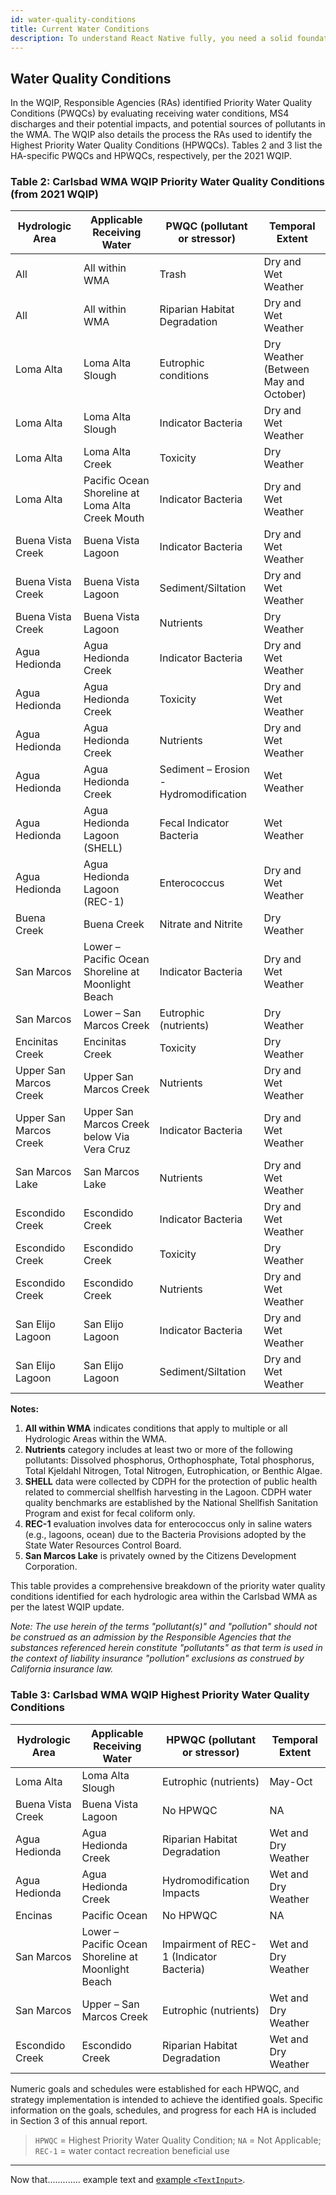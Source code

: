 ```yaml
---
id: water-quality-conditions
title: Current Water Conditions
description: To understand React Native fully, you need a solid foundation in React. This short introduction to React can help you get started or get refreshed.
---
```


## Water Quality Conditions

In the WQIP, Responsible Agencies (RAs) identified Priority Water Quality Conditions (PWQCs) by evaluating receiving water conditions, MS4 discharges and their potential impacts, and potential sources of pollutants in the WMA. The WQIP also details the process the RAs used to identify the Highest Priority Water Quality Conditions (HPWQCs). Tables 2 and 3 list the HA-specific PWQCs and HPWQCs, respectively, per the 2021 WQIP.

### Table 2: Carlsbad WMA WQIP Priority Water Quality Conditions (from 2021 WQIP)

| Hydrologic Area        | Applicable Receiving Water                         | PWQC (pollutant or stressor)           | Temporal Extent                       |
| ---------------------- | -------------------------------------------------- | -------------------------------------- | ------------------------------------- |
| All                    | All within WMA                                     | Trash                                  | Dry and Wet Weather                   |
| All                    | All within WMA                                     | Riparian Habitat Degradation           | Dry and Wet Weather                   |
| Loma Alta              | Loma Alta Slough                                   | Eutrophic conditions                   | Dry Weather (Between May and October) |
| Loma Alta              | Loma Alta Slough                                   | Indicator Bacteria                     | Dry and Wet Weather                   |
| Loma Alta              | Loma Alta Creek                                    | Toxicity                               | Dry Weather                           |
| Loma Alta              | Pacific Ocean Shoreline at Loma Alta Creek Mouth   | Indicator Bacteria                     | Dry and Wet Weather                   |
| Buena Vista Creek      | Buena Vista Lagoon                                 | Indicator Bacteria                     | Dry and Wet Weather                   |
| Buena Vista Creek      | Buena Vista Lagoon                                 | Sediment/Siltation                     | Dry and Wet Weather                   |
| Buena Vista Creek      | Buena Vista Lagoon                                 | Nutrients                              | Dry Weather                           |
| Agua Hedionda          | Agua Hedionda Creek                                | Indicator Bacteria                     | Dry and Wet Weather                   |
| Agua Hedionda          | Agua Hedionda Creek                                | Toxicity                               | Dry and Wet Weather                   |
| Agua Hedionda          | Agua Hedionda Creek                                | Nutrients                              | Dry and Wet Weather                   |
| Agua Hedionda          | Agua Hedionda Creek                                | Sediment – Erosion - Hydromodification | Wet Weather                           |
| Agua Hedionda          | Agua Hedionda Lagoon (SHELL)                       | Fecal Indicator Bacteria               | Wet Weather                           |
| Agua Hedionda          | Agua Hedionda Lagoon (REC-1)                       | Enterococcus                           | Dry and Wet Weather                   |
| Buena Creek            | Buena Creek                                        | Nitrate and Nitrite                    | Dry Weather                           |
| San Marcos             | Lower – Pacific Ocean Shoreline at Moonlight Beach | Indicator Bacteria                     | Dry and Wet Weather                   |
| San Marcos             | Lower – San Marcos Creek                           | Eutrophic (nutrients)                  | Dry Weather                           |
| Encinitas Creek        | Encinitas Creek                                    | Toxicity                               | Dry Weather                           |
| Upper San Marcos Creek | Upper San Marcos Creek                             | Nutrients                              | Dry and Wet Weather                   |
| Upper San Marcos Creek | Upper San Marcos Creek below Via Vera Cruz         | Indicator Bacteria                     | Dry and Wet Weather                   |
| San Marcos Lake        | San Marcos Lake                                    | Nutrients                              | Dry and Wet Weather                   |
| Escondido Creek        | Escondido Creek                                    | Indicator Bacteria                     | Dry and Wet Weather                   |
| Escondido Creek        | Escondido Creek                                    | Toxicity                               | Dry Weather                           |
| Escondido Creek        | Escondido Creek                                    | Nutrients                              | Dry and Wet Weather                   |
| San Elijo Lagoon       | San Elijo Lagoon                                   | Indicator Bacteria                     | Dry and Wet Weather                   |
| San Elijo Lagoon       | San Elijo Lagoon                                   | Sediment/Siltation                     | Dry and Wet Weather                   |

**Notes:**

1. **All within WMA** indicates conditions that apply to multiple or all Hydrologic Areas within the WMA.
2. **Nutrients** category includes at least two or more of the following pollutants: Dissolved phosphorus, Orthophosphate, Total phosphorus, Total Kjeldahl Nitrogen, Total Nitrogen, Eutrophication, or Benthic Algae.
3. **SHELL** data were collected by CDPH for the protection of public health related to commercial shellfish harvesting in the Lagoon. CDPH water quality benchmarks are established by the National Shellfish Sanitation Program and exist for fecal coliform only.
4. **REC-1** evaluation involves data for enterococcus only in saline waters (e.g., lagoons, ocean) due to the Bacteria Provisions adopted by the State Water Resources Control Board.
5. **San Marcos Lake** is privately owned by the Citizens Development Corporation.

This table provides a comprehensive breakdown of the priority water quality conditions identified for each hydrologic area within the Carlsbad WMA as per the latest WQIP update.

_Note: The use herein of the terms "pollutant(s)" and "pollution" should not be construed as an admission by the Responsible Agencies that the substances referenced herein constitute "pollutants" as that term is used in the context of liability insurance "pollution" exclusions as construed by California insurance law._

### Table 3: Carlsbad WMA WQIP Highest Priority Water Quality Conditions

| Hydrologic Area   | Applicable Receiving Water                         | HPWQC (pollutant or stressor)            | Temporal Extent     |
| ----------------- | -------------------------------------------------- | ---------------------------------------- | ------------------- |
| Loma Alta         | Loma Alta Slough                                   | Eutrophic (nutrients)                    | May-Oct             |
| Buena Vista Creek | Buena Vista Lagoon                                 | No HPWQC                                 | NA                  |
| Agua Hedionda     | Agua Hedionda Creek                                | Riparian Habitat Degradation             | Wet and Dry Weather |
| Agua Hedionda     | Agua Hedionda Creek                                | Hydromodification Impacts                | Wet and Dry Weather |
| Encinas           | Pacific Ocean                                      | No HPWQC                                 | NA                  |
| San Marcos        | Lower – Pacific Ocean Shoreline at Moonlight Beach | Impairment of REC-1 (Indicator Bacteria) | Wet and Dry Weather |
| San Marcos        | Upper – San Marcos Creek                           | Eutrophic (nutrients)                    | Wet and Dry Weather |
| Escondido Creek   | Escondido Creek                                    | Riparian Habitat Degradation             | Wet and Dry Weather |

Numeric goals and schedules were established for each HPWQC, and strategy implementation is intended to achieve the identified goals. Specific information on the goals, schedules, and progress for each HA is included in Section 3 of this annual report.

> `HPWQC` = Highest Priority Water Quality Condition; `NA` = Not Applicable; `REC-1` = water contact recreation beneficial use

---

Now that............. example text and [example `<TextInput>`](overview).
